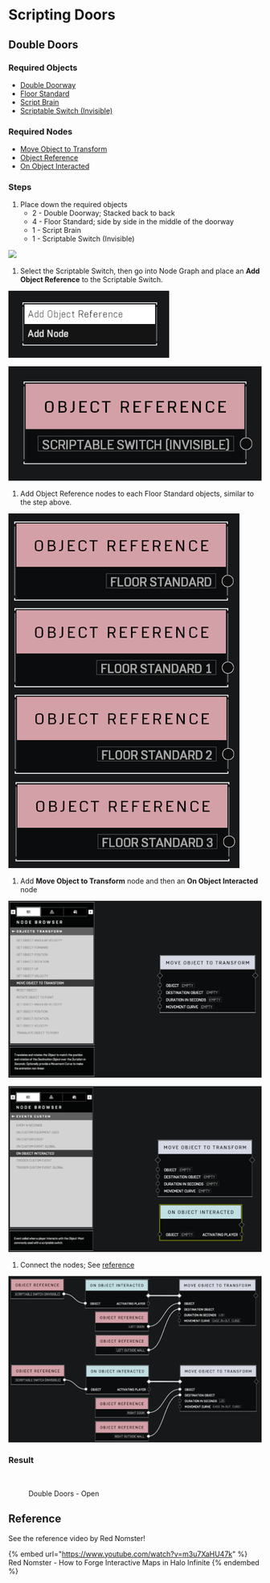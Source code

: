 # Scripting Doors

## Double Doors

### Required Objects

* [Double Doorway](../objects/halo-design-set/doorways/double-doorway.md)
* [Floor Standard](../objects/halo-design-set/floors/floor-standard.md)
* [Script Brain](../objects/gameplay/scripting/script-brain.md)
* [Scriptable Switch (Invisible)](../objects/gameplay/scripting/scriptable-switch-invisible.md)

### Required Nodes

* [Move Object to Transform](../scripting/objects-transform/move-object-to-transform.md)
* [Object Reference](../scripting/variables-basic/object-reference.md)
* [On Object Interacted](../scripting/events-custom/on-object-interacted.md)

### Steps

1. Place down the required objects
   * 2 - Double Doorway; Stacked back to back
   * 4 - Floor Standard; side by side in the middle of the doorway
   * 1 - Script Brain
   * 1 - Scriptable Switch (Invisible)

![](../.gitbook/assets/images/tutorials/creating-doors-double-doors-1.png)

1. Select the Scriptable Switch, then go into Node Graph and place an **Add Object Reference** to the Scriptable Switch.

![Add Object Reference Node](../.gitbook/assets/images/tutorials/creating-doors-double-doors-2.png)

![Object Reference - Scriptable Switch](../.gitbook/assets/images/tutorials/creating-doors-double-doors-3.png)

1. Add Object Reference nodes to each Floor Standard objects, similar to the step above.

![Object Reference - Floors](../.gitbook/assets/images/tutorials/creating-doors-double-doors-7.png)

1. Add **Move Object to Transform** node and then an **On Object Interacted** node

![Move Object to Transform Node](../.gitbook/assets/images/tutorials/creating-doors-double-doors-4.png)

![On Object Interacted Node](../.gitbook/assets/images/tutorials/creating-doors-double-doors-5.png)

1. Connect the nodes; See [reference](scripting-doors.md#reference)

![](../.gitbook/assets/images/tutorials/creating-doors-double-doors-6.png)

### Result

<figure><img src="https://i.imgur.com/IRceB9F.gif" alt=""><figcaption><p>Double Doors - Open</p></figcaption></figure>

## Reference

See the reference video by Red Nomster!

{% embed url="https://www.youtube.com/watch?v=m3u7XaHU47k" %}
Red Nomster - How to Forge Interactive Maps in Halo Infinite
{% endembed %}
